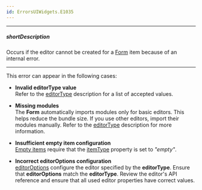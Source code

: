 ```yaml
---
id: ErrorsUIWidgets.E1035
---
```

---
##### shortDescription
Occurs if the editor cannot be created for a [Form](/api-reference/10%20UI%20Widgets/dxForm '/Documentation/ApiReference/UI_Components/dxForm/') item because of an internal error.

---

This error can appear in the following cases:

- **Invalid editorType value**                
Refer to the [editorType](/Documentation/ApiReference/UI_Components/dxForm/Item_Types/SimpleItem/#editorType) description for a list of accepted values.

- **Missing modules**           
The **Form** automatically imports modules only for basic editors. This helps reduce the bundle size. If you use other editors, import their modules manually. Refer to the [editorType](/Documentation/ApiReference/UI_Components/dxForm/Item_Types/SimpleItem/#editorType) description for more information.

- **Insufficient empty item configuration**            
[Empty items](/Documentation/ApiReference/UI_Components/dxForm/Item_Types/EmptyItem/) require that the [itemType](/Documentation/ApiReference/UI_Components/dxForm/Item_Types/EmptyItem/#itemType) property is set to *"empty"*.

- **Incorrect editorOptions configuration**         
[editorOptions](/Documentation/ApiReference/UI_Components/dxForm/Item_Types/SimpleItem/#editorOptions) configure the editor specified by the **editorType**. Ensure that **editorOptions** match the **editorType**. Review the editor's API reference and ensure that all used editor properties have correct values.
